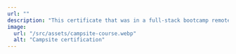 ```yaml
---
url: ""
description: "This certificate that was in a full-stack bootcamp remote in Spain, after winning the Gentleman’s Programming Hackathon, learning more basic concepts with React.js and Node.js."
image:
  url: "/src/assets/campsite-course.webp"
  alt: "Campsite certification"
---
```

